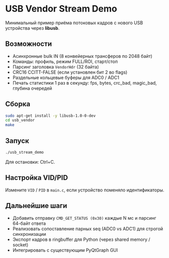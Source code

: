 # USB Vendor Stream Demo

Минимальный пример приёма потоковых кадров с нового USB устройства через **libusb**.

## Возможности
- Асинхронные bulk IN (8 конвейерных трансферов по 2048 байт)
- Команды: профиль, режим FULL/ROI, старт/стоп
- Парсинг заголовка `VendorHdr` (32 байта)
- CRC16 CCITT-FALSE (если установлен бит 2 во flags)
- Раздельные кольцевые буферы для ADC0 / ADC1
- Печать статистики 1 раз в секунду: fps, bytes, crc_bad, magic_bad, глубина очередей

## Сборка
```bash
sudo apt-get install -y libusb-1.0-0-dev
cd usb_vendor
make
```

## Запуск
```bash
./usb_stream_demo
```
Для остановки: Ctrl+C.

## Настройка VID/PID
Измените `VID` / `PID` в `main.c`, если устройство поменяло идентификаторы.

## Дальнейшие шаги
- Добавить отправку `CMD_GET_STATUS (0x30)` каждые N мс и парсинг 64-байт ответа
- Реализовать сопоставление парных seq (ADC0 vs ADC1) для строгой синхронизации
- Экспорт кадров в ringbuffer для Python (через shared memory / socket)
- Интегрировать с существующим PyQtGraph GUI
